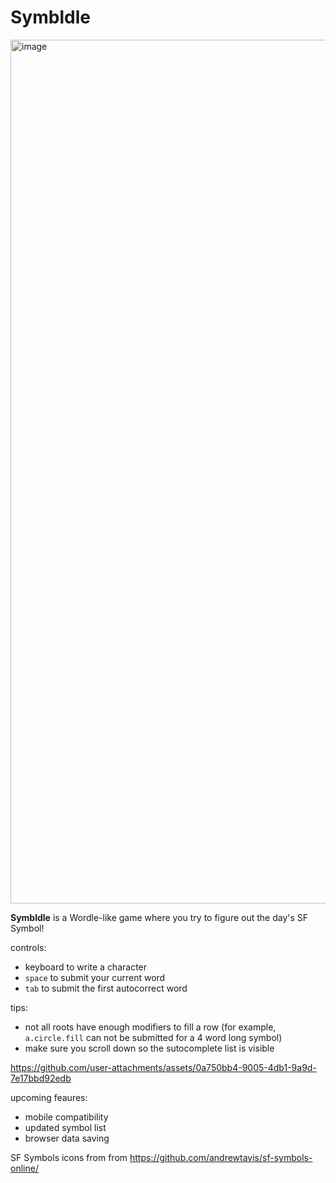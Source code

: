 # Symbldle

<img width="2688" height="1382" alt="image" src="https://github.com/user-attachments/assets/aee66859-67df-47e8-9923-0d24a2a3a64d" />

**Symbldle** is a Wordle-like game where you try to figure out the day's SF Symbol!

controls:
- keyboard to write a character
- `space` to submit your current word
- `tab` to submit the first autocorrect word

tips:
- not all roots have enough modifiers to fill a row (for example, `a.circle.fill` can not be submitted for a 4 word long symbol)
- make sure you scroll down so the sutocomplete list is visible

https://github.com/user-attachments/assets/0a750bb4-9005-4db1-9a9d-7e17bbd92edb

upcoming feaures:
-  mobile compatibility
-  updated symbol list
-  browser data saving

SF Symbols icons from from https://github.com/andrewtavis/sf-symbols-online/
